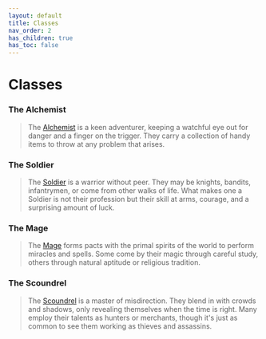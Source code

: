 ```yaml
---
layout: default
title: Classes
nav_order: 2
has_children: true
has_toc: false
---
```


# Classes

### <span style="color: {{ site.alchemist_color }}">The Alchemist</span>

> The [Alchemist](alchemist/index.md) is a keen adventurer, keeping a watchful eye out for danger and a finger on the trigger. They carry a collection of handy items to throw at any problem that arises.

### <span style="color: {{ site.soldier_color }}">The Soldier</span>

> The [Soldier](soldier/index.md) is a warrior without peer. They may be knights, bandits, infantrymen, or come from other walks of life. What makes one a Soldier is not their profession but their skill at arms, courage, and a surprising amount of luck.

### <span style="color: {{ site.mage_color }}">The Mage</span>

> The [Mage](mage/index.md) forms pacts with the primal spirits of the world to perform miracles and spells. Some come by their magic through careful study, others through natural aptitude or religious tradition.

### <span style="color: {{ site.scoundrel_color }}">The Scoundrel</span>

> The [Scoundrel](scoundrel/index.md) is a master of misdirection. They blend in with crowds and shadows, only revealing themselves when the time is right. Many employ their talents as hunters or merchants, though it's just as common to see them working as thieves and assassins.
